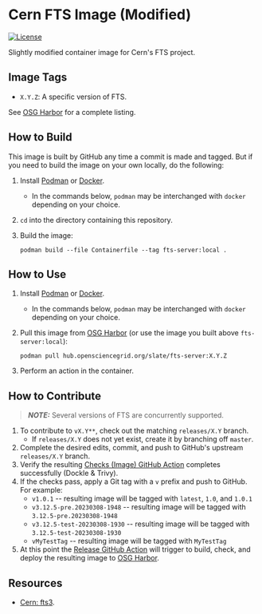 # Cern FTS Image (Modified)

[![License](https://img.shields.io/badge/License-Apache_2.0-blue.svg)](https://opensource.org/licenses/Apache-2.0)

Slightly modified container image for Cern's FTS project.

## Image Tags

* `X.Y.Z`: A specific version of FTS.

See [OSG Harbor](https://hub.opensciencegrid.org/harbor/projects/50/repositories/fts-server) for a complete listing.

## How to Build

This image is built by GitHub any time a commit is made and tagged. But if you need to build the image on your own locally, do the following:

1. Install [Podman](https://podman.io/getting-started/installation) or [Docker](https://docs.docker.com/get-docker/).
    * In the commands below, `podman` may be interchanged with `docker` depending on your choice.
2. `cd` into the directory containing this repository.
3. Build the image:

   ```shell
   podman build --file Containerfile --tag fts-server:local .   
   ```

## How to Use

1. Install [Podman](https://podman.io/getting-started/installation) or [Docker](https://docs.docker.com/get-docker/).
    * In the commands below, `podman` may be interchanged with `docker` depending on your choice.
2. Pull this image from [OSG Harbor](https://hub.opensciencegrid.org/harbor/projects/50/repositories/fts-server) (or use the image you built above `fts-server:local`):

   ```shell
   podman pull hub.opensciencegrid.org/slate/fts-server:X.Y.Z
   ```
3. Perform an action in the container.

## How to Contribute

> **_NOTE:_** Several versions of FTS are concurrently supported.

1. To contribute to `vX.Y**`, check out the matching `releases/X.Y` branch.
   * If `releases/X.Y` does not yet exist, create it by branching off `master`.
2. Complete the desired edits, commit, and push to GitHub's upstream `releases/X.Y` branch.
3. Verify the resulting [Checks (Image) GitHub Action](https://github.com/slateci/container-fts-server/actions/workflows/checks-image.yml) completes successfully (Dockle & Trivy).
4. If the checks pass, apply a Git tag with a `v` prefix and push to GitHub. For example:
   * `v1.0.1` -- resulting image will be tagged with `latest`, `1.0`, and `1.0.1`
   * `v3.12.5-pre.20230308-1948` -- resulting image will be tagged with `3.12.5-pre.20230308-1948`
   * `v3.12.5-test-20230308-1930` -- resulting image will be tagged with `3.12.5-test-20230308-1930`
   * `vMyTestTag` -- resulting image will be tagged with `MyTestTag`
5. At this point the [Release GitHub Action](https://github.com/slateci/container-fts-server/actions/workflows/release.yml) will trigger to build, check, and deploy the resulting image to [OSG Harbor](https://hub.opensciencegrid.org/harbor/projects/50/repositories/fts-server).

## Resources

* [Cern: fts3](https://gitlab.cern.ch/fts/fts3).
